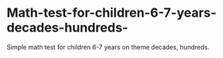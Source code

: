 # Math-test-for-children-6-7-years-decades-hundreds-
Simple math test for children 6-7 years on theme decades, hundreds.

